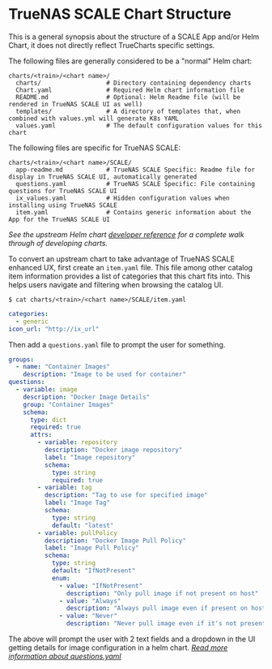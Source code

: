 # TrueNAS SCALE Chart Structure

This is a general synopsis about the structure of a SCALE App and/or Helm Chart, it does not directly reflect TrueCharts specific settings.

The following files are generally considered to be a "normal" Helm chart:

```text
charts/<train>/<chart name>/
  charts/                  # Directory containing dependency charts
  Chart.yaml               # Required Helm chart information file
  README.md                # Optional: Helm Readme file (will be rendered in TrueNAS SCALE UI as well)
  templates/               # A directory of templates that, when combined with values.yml will generate K8s YAML
  values.yaml              # The default configuration values for this chart
```

The following files are specific for TrueNAS SCALE:

```text
charts/<train>/<chart name>/SCALE/
  app-readme.md            # TrueNAS SCALE Specific: Readme file for display in TrueNAS SCALE UI, automatically generated
  questions.yaml           # TrueNAS SCALE Specific: File containing questions for TrueNAS SCALE UI
  ix_values.yaml           # Hidden configuration values when installing using TrueNAS SCALE
  item.yaml                # Contains generic information about the App for the TrueNAS SCALE UI
```

*See the upstream Helm chart [developer reference](https://helm.sh/docs/chart_template_guide/) for a complete walk through of developing charts.*

To convert an upstream chart to take advantage of TrueNAS SCALE enhanced UX, first create an `item.yaml` file.
This file among other catalog item information provides a list of categories that this chart fits into. This helps users navigate and filtering when browsing the catalog UI.

`$ cat charts/<train>/<chart name>/SCALE/item.yaml`

```yaml
categories:
  - generic
icon_url: "http://ix_url"
```

Then add a `questions.yaml` file to prompt the user for something.

```yaml
groups:
  - name: "Container Images"
    description: "Image to be used for container"
questions:
  - variable: image
    description: "Docker Image Details"
    group: "Container Images"
    schema:
      type: dict
      required: true
      attrs:
        - variable: repository
          description: "Docker image repository"
          label: "Image repository"
          schema:
            type: string
            required: true
        - variable: tag
          description: "Tag to use for specified image"
          label: "Image Tag"
          schema:
            type: string
            default: "latest"
        - variable: pullPolicy
          description: "Docker Image Pull Policy"
          label: "Image Pull Policy"
          schema:
            type: string
            default: "IfNotPresent"
            enum:
              - value: "IfNotPresent"
                description: "Only pull image if not present on host"
              - value: "Always"
                description: "Always pull image even if present on host"
              - value: "Never"
                description: "Never pull image even if it's not present on host"
```

The above will prompt the user with 2 text fields and a dropdown in the UI getting details for image configuration in a helm chart.
[*Read more information about questions.yaml*](./questions-yaml)
